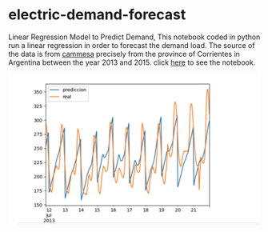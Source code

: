 # electric-demand-forecast
Linear Regression Model to Predict Demand, This notebook coded in python run a linear regression in order to forecast the demand load. The source of the data is from [cammesa](https://portalweb.cammesa.com/) precisely from the province of Corrientes in Argentina between the year 2013 and 2015. click [here](https://github.com/martinezger/electric-demand-forecast/blob/master/DemandForecast.ipynb) to see the notebook.

![sample_plot](./sample-plot.png)
